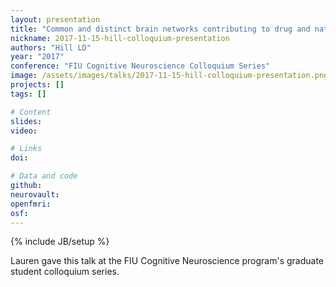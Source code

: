 ```yaml
---
layout: presentation
title: "Common and distinct brain networks contributing to drug and natural cue-reactivity: A meta-analysis of functional MRI studies"
nickname: 2017-11-15-hill-colloquium-presentation
authors: "Hill LD"
year: "2017"
conference: "FIU Cognitive Neuroscience Colloquium Series"
image: /assets/images/talks/2017-11-15-hill-colloquium-presentation.png
projects: []
tags: []

# Content
slides:
video:

# Links
doi:

# Data and code
github:
neurovault:
openfmri:
osf:
---
```

{% include JB/setup %}

Lauren gave this talk at the FIU Cognitive Neuroscience program's graduate student colloquium series.
